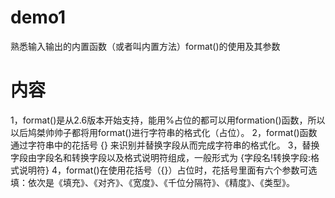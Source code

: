 # demo1
熟悉输入输出的内置函数（或者叫内置方法）format()的使用及其参数
# 内容
1，format()是从2.6版本开始支持，能用%占位的都可以用formation()函数，所以以后鸠桀帅帅子都将用format()进行字符串的格式化（占位）。
2，format()函数通过字符串中的花括号 {} 来识别并替换字段从而完成字符串的格式化。
3，替换字段由字段名和转换字段以及格式说明符组成，一般形式为 {字段名!转换字段:格式说明符}
4，format()在使用花括号（{}）占位时，花括号里面有六个参数可选填：依次是《填充》、《对齐》、《宽度》、《千位分隔符》、《精度》、《类型》。